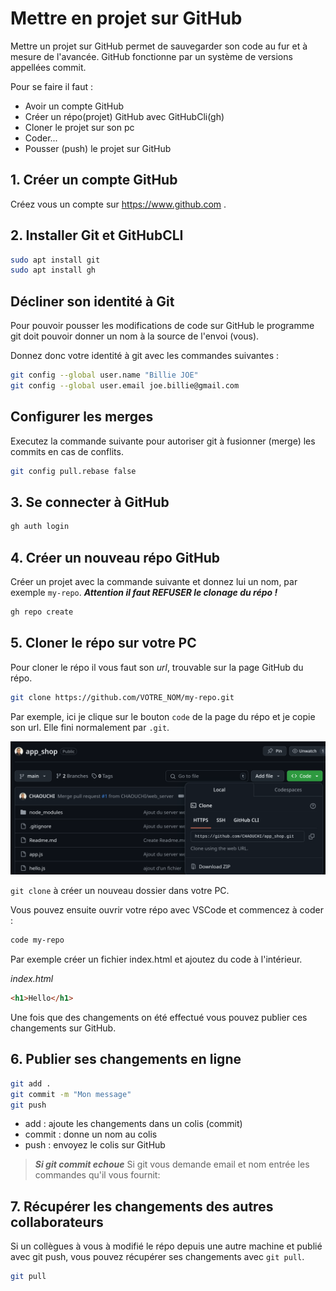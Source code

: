 # Mettre en projet sur GitHub
Mettre un projet sur GitHub permet de sauvegarder son code au fur et à mesure de l'avancée. GitHub fonctionne par un système de versions appellées commit.

Pour se faire il faut :
- Avoir un compte GitHub
- Créer un répo(projet) GitHub avec GitHubCli(gh)
- Cloner le projet sur son pc
- Coder...
- Pousser (push) le projet sur GitHub

## 1. Créer un compte GitHub
Créez vous un compte sur https://www.github.com .

## 2. Installer Git et GitHubCLI

```bash
sudo apt install git
sudo apt install gh
```

## Décliner son identité à Git
Pour pouvoir pousser les modifications de code sur GitHub le programme git doit pouvoir donner un nom à la source de l'envoi (vous).

Donnez donc votre identité à git avec les commandes suivantes :
```bash
git config --global user.name "Billie JOE"
git config --global user.email joe.billie@gmail.com
```

## Configurer les merges
Executez la commande suivante pour autoriser git à fusionner (merge) les commits en cas de conflits.
```bash
git config pull.rebase false
```

## 3. Se connecter à GitHub
```bash
gh auth login
```


## 4. Créer un nouveau répo GitHub
Créer un projet avec la commande suivante et donnez lui un nom, par exemple `my-repo`.
***Attention il faut REFUSER le clonage du répo !***
```bash
gh repo create
```

## 5. Cloner le répo sur votre PC
Pour cloner le répo il vous faut son *url*, trouvable sur la page GitHub du répo.

```bash
git clone https://github.com/VOTRE_NOM/my-repo.git
```

Par exemple, ici je clique sur le bouton `code` de la page du répo et je copie son url. Elle fini normalement par `.git`.

![alt text](image.png)

`git clone` à créer un nouveau dossier dans votre PC.

Vous pouvez ensuite ouvrir votre répo avec VSCode et commencez à coder :
```bash
code my-repo
```

Par exemple créer un fichier index.html et ajoutez du code à l'intérieur.

*index.html*
```html
<h1>Hello</h1>
```

Une fois que des changements on été effectué vous pouvez publier ces changements sur GitHub.

## 6. Publier ses changements en ligne

```bash
git add .
git commit -m "Mon message"
git push
```
- add : ajoute les changements dans un colis (commit)
- commit : donne un nom au colis
- push : envoyez le colis sur GitHub

> ***Si git commit echoue***
> Si git vous demande email et nom entrée les commandes qu'il vous fournit:
> 

## 7. Récupérer les changements des autres collaborateurs
Si un collègues à vous à modifié le répo depuis une autre machine et publié avec git push, vous pouvez récupérer ses changements avec `git pull`.
```bash
git pull
```
